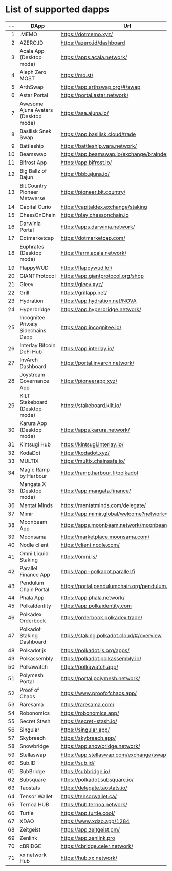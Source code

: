 
# List of supported dapps
| --  |                 DApp                 |                         Url                         |         Tags          |
| --: | ------------------------------------ | --------------------------------------------------- | --------------------- |
|   1 | .MEMO                                | https://dotmemo.xyz/                                | art                   |
|   2 | AZERO.ID                             | https://azero.id/dashboard                          | utilities             |
|   3 | Acala App (Desktop mode)             | https://apps.acala.network/                         | staking               |
|   4 | Aleph Zero MOST                      | https://mo.st/                                      | bridge,dex            |
|   5 | ArthSwap                             | https://app.arthswap.org/#/swap                     | dex,evm               |
|   6 | Astar Portal                         | https://portal.astar.network/                       | staking               |
|   7 | Awesome Ajuna Avatars (Desktop mode) | https://aaa.ajuna.io/                               | art,gaming            |
|   8 | Basilisk Snek Swap                   | https://app.basilisk.cloud/trade                    | bridge,dex            |
|   9 | Battleship                           | https://battleship.vara.network/                    | gaming                |
|  10 | Beamswap                             | https://app.beamswap.io/exchange/braindex           | dex,evm               |
|  11 | Bifrost App                          | https://app.bifrost.io/                             | staking               |
|  12 | Big Ballz of Bajun                   | https://bbb.ajuna.io/                               | art,gaming            |
|  13 | Bit.Country Pioneer Metaverse        | https://pioneer.bit.country/                        | art,staking,gaming    |
|  14 | Capital Curio                        | https://capitaldex.exchange/staking                 | staking               |
|  15 | ChessOnChain                         | https://play.chessonchain.io                        | gaming                |
|  16 | Darwinia Portal                      | https://apps.darwinia.network/                      | utilities             |
|  17 | Dotmarketcap                         | https://dotmarketcap.com/                           | social                |
|  18 | Euphrates (Desktop mode)             | https://farm.acala.network/                         | staking               |
|  19 | FlappyWUD                            | https://flappywud.lol/                              | gaming                |
|  20 | GIANTProtocol                        | https://app.giantprotocol.org/shop                  | utilities             |
|  21 | Gleev                                | https://gleev.xyz/                                  | social                |
|  22 | Grill                                | https://grillapp.net/                               | social                |
|  23 | Hydration                            | https://app.hydration.net/NOVA                      | bridge,dex,staking    |
|  24 | Hyperbridge                          | https://app.hyperbridge.network/                    | bridge                |
|  25 | Incognitee Privacy Sidechains Dapp   | https://app.incognitee.io/                          | utilities             |
|  26 | Interlay Bitcoin DeFi Hub            | https://app.interlay.io/                            | bridge,staking        |
|  27 | InvArch Dashboard                    | https://portal.invarch.network/                     | staking               |
|  28 | Joystream Governance App             | https://pioneerapp.xyz/                             | governance            |
|  29 | KILT Stakeboard (Desktop mode)       | https://stakeboard.kilt.io/                         | staking               |
|  30 | Karura App (Desktop mode)            | https://apps.karura.network/                        | staking               |
|  31 | Kintsugi Hub                         | https://kintsugi.interlay.io/                       | bridge,staking        |
|  32 | KodaDot                              | https://kodadot.xyz/                                | art                   |
|  33 | MULTIX                               | https://multix.chainsafe.io/                        | utilities             |
|  34 | Magic Ramp by Harbour                | https://ramp.harbour.fi/polkadot                    | utilities             |
|  35 | Mangata X (Desktop mode)             | https://app.mangata.finance/                        | staking               |
|  36 | Mentat Minds                         | https://mentatminds.com/delegate/                   | staking               |
|  37 | Mimir                                | https://app.mimir.global/welcome?network=polkadot   | utilities             |
|  38 | Moonbeam App                         | https://apps.moonbeam.network/moonbeam              | staking,utilities,evm |
|  39 | Moonsama                             | https://marketplace.moonsama.com/                   | art,evm               |
|  40 | Nodle client                         | https://client.nodle.com/                           | utilities             |
|  41 | Omni Liquid Staking                  | https://omni.ls/                                    | staking,evm           |
|  42 | Parallel Finance App                 | https://app-polkadot.parallel.fi                    | utilities             |
|  43 | Pendulum Chain Portal                | https://portal.pendulumchain.org/pendulum/dashboard | utilities,staking     |
|  44 | Phala App                            | https://app.phala.network/                          | staking               |
|  45 | PolkaIdentity                        | https://app.polkaidentity.com                       | social,utilities      |
|  46 | Polkadex Orderbook                   | https://orderbook.polkadex.trade/                   | dex,utilities         |
|  47 | Polkadot Staking Dashboard           | https://staking.polkadot.cloud/#/overview           | staking,utilities     |
|  48 | Polkadot.js                          | https://polkadot.js.org/apps/                       | utilities             |
|  49 | Polkassembly                         | https://polkadot.polkassembly.io/                   | governance            |
|  50 | Polkawatch                           | https://polkawatch.app/                             | utilities             |
|  51 | Polymesh Portal                      | https://portal.polymesh.network/                    | utilities,staking     |
|  52 | Proof of Chaos                       | https://www.proofofchaos.app/                       | art,governance        |
|  53 | Raresama                             | https://raresama.com/                               | art,evm               |
|  54 | Robonomics                           | https://robonomics.app/                             | utilities             |
|  55 | Secret Stash                         | https://secret-stash.io/                            | art                   |
|  56 | Singular                             | https://singular.app/                               | art                   |
|  57 | Skybreach                            | https://skybreach.app/                              | evm,gaming            |
|  58 | Snowbridge                           | https://app.snowbridge.network/                     | bridge                |
|  59 | Stellaswap                           | https://app.stellaswap.com/exchange/swap            | bridge,dex,evm        |
|  60 | Sub.ID                               | https://sub.id/                                     | utilities             |
|  61 | SubBridge                            | https://subbridge.io/                               | bridge,evm            |
|  62 | Subsquare                            | https://polkadot.subsquare.io/                      | governance            |
|  63 | Taostats                             | https://delegate.taostats.io/                       | staking               |
|  64 | Tensor Wallet                        | https://tensorwallet.ca/                            | utilities,staking     |
|  65 | Ternoa HUB                           | https://hub.ternoa.network/                         | staking               |
|  66 | Turtle                               | https://app.turtle.cool/                            | bridge                |
|  67 | XDAO                                 | https://www.xdao.app/1284                           | bridge,dex,evm        |
|  68 | Zeitgeist                            | https://app.zeitgeist.pm/                           | utilities             |
|  69 | Zenlink                              | https://app.zenlink.pro                             | dex                   |
|  70 | cBRIDGE                              | https://cbridge.celer.network/                      | dex,evm               |
|  71 | xx network Hub                       | https://hub.xx.network/                             | utilities             |
